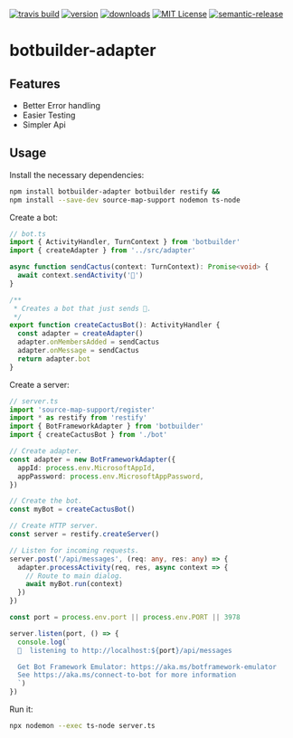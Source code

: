 [![travis build](https://img.shields.io/travis/bitworkers-official/botbuilder-adapter.svg?style=flat-square)](https://travis-ci.org/bitworkers-official/botbuilder-adapter) [![version](https://img.shields.io/npm/v/botbuilder-adapter.svg?style=flat-square)](http://npm.im/botbuilder-adapter) [![downloads](https://img.shields.io/npm/dm/botbuilder-adapter.svg?style=flat-square)](http://npm-stat.com/charts.html?package=botbuilder-adapter) [![MIT License](https://img.shields.io/npm/l/botbuilder-adapter.svg?style=flat-square)](http://opensource.org/licenses/MIT) [![semantic-release](https://img.shields.io/badge/%20%20%F0%9F%93%A6%F0%9F%9A%80-semantic--release-e10079.svg?style=flat-square)](https://github.com/semantic-release/semantic-release)

# botbuilder-adapter

## Features

- Better Error handling
- Easier Testing
- Simpler Api

## Usage

Install the necessary dependencies:

```sh
npm install botbuilder-adapter botbuilder restify &&
npm install --save-dev source-map-support nodemon ts-node
```

Create a bot:

```typescript
// bot.ts
import { ActivityHandler, TurnContext } from 'botbuilder'
import { createAdapter } from '../src/adapter'

async function sendCactus(context: TurnContext): Promise<void> {
  await context.sendActivity('🌵')
}

/**
 * Creates a bot that just sends 🌵.
 */
export function createCactusBot(): ActivityHandler {
  const adapter = createAdapter()
  adapter.onMembersAdded = sendCactus
  adapter.onMessage = sendCactus
  return adapter.bot
}
```

Create a server:

```typescript
// server.ts
import 'source-map-support/register'
import * as restify from 'restify'
import { BotFrameworkAdapter } from 'botbuilder'
import { createCactusBot } from './bot'

// Create adapter.
const adapter = new BotFrameworkAdapter({
  appId: process.env.MicrosoftAppId,
  appPassword: process.env.MicrosoftAppPassword,
})

// Create the bot.
const myBot = createCactusBot()

// Create HTTP server.
const server = restify.createServer()

// Listen for incoming requests.
server.post('/api/messages', (req: any, res: any) => {
  adapter.processActivity(req, res, async context => {
    // Route to main dialog.
    await myBot.run(context)
  })
})

const port = process.env.port || process.env.PORT || 3978

server.listen(port, () => {
  console.log(`
  🌵  listening to http://localhost:${port}/api/messages

  Get Bot Framework Emulator: https://aka.ms/botframework-emulator
  See https://aka.ms/connect-to-bot for more information
  `)
})
```

Run it:

```sh
npx nodemon --exec ts-node server.ts
```
